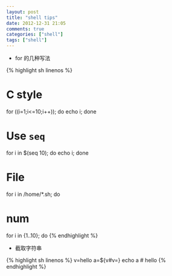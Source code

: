 ```yaml
---
layout: post
title: "shell tips"
date: 2012-12-31 21:05
comments: true
categories: ["shell"]
tags: ["shell"]
---
```



+ for 的几种写法

{% highlight sh linenos %}
# C style
for ((i=1;i<=10;i++));
	do echo i;
done
# Use `seq`
for i in $(seq 10);
	do echo i;
done

# File
for i in /home/*.sh; do

# num
for i in {1..10}; do
{% endhighlight %}


+ 截取字符串

{% highlight sh linenos %}
v=hello
a=${v#v=}
echo a	# hello
{% endhighlight %}
	

